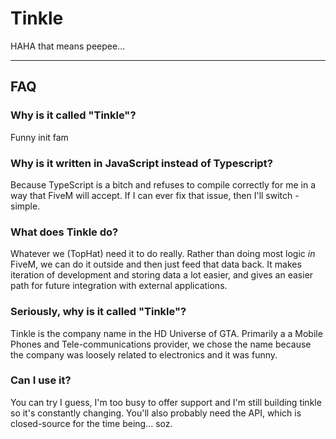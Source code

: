 # Tinkle
HAHA that means peepee...

---

## FAQ

### **Why is it called "Tinkle"?**
Funny init fam

### **Why is it written in JavaScript instead of Typescript?**
Because TypeScript is a bitch and refuses to compile correctly for me in a way that FiveM will accept.
If I can ever fix that issue, then I'll switch - simple.

### **What does Tinkle do?**
Whatever we (TopHat) need it to do really. Rather than doing most logic *in* FiveM, we can do it outside and then just feed that data back.
It makes iteration of development and storing data a lot easier, and gives an easier path for future integration with external applications.

### **Seriously, why is it called "Tinkle"?**
Tinkle is the company name in the HD Universe of GTA. Primarily a a Mobile Phones and Tele-communications provider, we chose the name because the company was loosely related to electronics and it was funny.

### **Can I use it?**
You can try I guess, I'm too busy to offer support and I'm still building tinkle so it's constantly changing.
You'll also probably need the API, which is closed-source for the time being... soz.